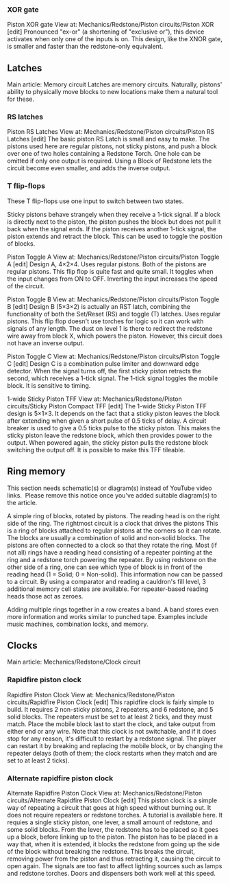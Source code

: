 ### XOR gate
Piston XOR gate View at: Mechanics/Redstone/Piston circuits/Piston XOR [edit]
Pronounced "ex-or" (a shortening of "exclusive or"), this device activates when only one of the inputs is on. This design, like the XNOR gate, is smaller and faster than the redstone-only equivalent.


## Latches
Main article: Memory circuit
Latches are memory circuits.  Naturally, pistons' ability to physically move blocks to new locations make them a natural tool for these.

### RS latches
Piston RS Latches View at: Mechanics/Redstone/Piston circuits/Piston RS Latches [edit]
The basic piston RS Latch is small and easy to make. The pistons used here are regular pistons, not sticky pistons, and push a block over one of two holes containing a Redstone Torch. One hole can be omitted if only one output is required.  Using a Block of Redstone lets the circuit become even smaller, and adds the inverse output.


### T flip-flops
These T flip-flops use one input to switch between two states. 

Sticky pistons behave strangely when they receive a 1-tick signal. If a block is directly next to the piston, the piston pushes the block but does not pull it back when the signal ends. If the piston receives another 1-tick signal, the piston extends and retract the block. This can be used to toggle the position of blocks. 

Piston Toggle A View at: Mechanics/Redstone/Piston circuits/Piston Toggle A [edit]
Design A, 4×2×4. Uses regular pistons. Both of the pistons are regular pistons. This flip flop is quite fast and quite small. It toggles when the input changes from ON to OFF. Inverting the input increases the speed of the circuit.  


Piston Toggle B View at: Mechanics/Redstone/Piston circuits/Piston Toggle B [edit]
Design B (5×3×2) is actually an RST latch, combining the functionality of both the Set/Reset (RS) and toggle (T) latches.  Uses regular pistons. This flip flop doesn't use torches for logic so it can work with signals of any length.   The dust on level 1 is there to redirect the redstone wire away from block X, which powers the piston.   However, this circuit does not have an inverse output.


Piston Toggle C View at: Mechanics/Redstone/Piston circuits/Piston Toggle C [edit]
Design C is a combination pulse limiter and downward edge detector. When the signal turns off, the first sticky piston retracts the second, which receives a 1-tick signal. The 1-tick signal toggles the mobile block.  It is sensitive to timing.


1-wide Sticky Piston TFF View at: Mechanics/Redstone/Piston circuits/Sticky Piston Compact TFF [edit]
The 1-wide Sticky Piston TFF design is 5×1×3. It depends on the fact that a sticky piston leaves the block after extending when given a short pulse of 0.5 ticks of delay. A circuit breaker is used to give a 0.5 ticks pulse to the sticky piston. This makes the sticky piston leave the redstone block, which then provides power to the output. When powered again, the sticky piston pulls the redstone block switching the output off. It is possible to make this TFF tileable.


## Ring memory

  

This section needs schematic(s) or diagram(s) instead of YouTube video links. 
Please remove this notice once you've added suitable diagram(s) to the article.


A simple ring of blocks, rotated by pistons. The reading head is on the right side of the ring. The rightmost circuit is a clock that drives the pistons
This is a ring of blocks attached to regular pistons at the corners so it can rotate. The blocks are usually a combination of solid and non-solid blocks. The pistons are often connected to a clock so that they rotate the ring. Most (if not all) rings have a reading head consisting of a repeater pointing at the ring and a redstone torch powering the repeater. By using redstone on the other side of a ring, one can see which type of block is in front of the reading head (1 = Solid; 0 = Non-solid). This information now can be passed to a circuit. By using a comparator and reading a cauldron's fill level, 3 additional memory cell states are available. For repeater-based reading heads those act as zeroes.

Adding multiple rings together in a row creates a band. A band stores even more information and works similar to punched tape. Examples include music machines, combination locks, and memory.



## Clocks
Main article: Mechanics/Redstone/Clock circuit
### Rapidfire piston clock
Rapidfire Piston Clock View at: Mechanics/Redstone/Piston circuits/Rapidfire Piston Clock [edit]
This rapidfire clock is fairly simple to build.  It requires 2 non-sticky pistons, 2 repeaters, and 6 redstone, and 5 solid blocks. The repeaters must be set to at least 2 ticks, and they must match.  Place the mobile block last to start the clock, and take output from either end or any wire.  Note that this clock is not switchable, and if it does stop for any reason, it's difficult to restart by a redstone signal.  The player can restart it by breaking and replacing the mobile block, or by changing the repeater delays (both of them; the clock restarts when they match and are set to at least 2 ticks).


### Alternate rapidfire piston clock
Alternate Rapidfire Piston Clock View at: Mechanics/Redstone/Piston circuits/Alternate Rapidfire Piston Clock [edit]
This piston clock is a simple way of repeating a circuit that goes at high speed without burning out. It does not require repeaters or redstone torches. A tutorial is available here. It requies a single sticky piston, one lever, a small amount of redstone, and some solid blocks. From the lever, the redstone has to be placed so it goes up a block, before linking up to the piston. The piston has to be placed in a way that, when it is extended, it blocks the redstone from going up the side of the block without breaking the redstone. This breaks the circuit, removing power from the piston and thus retracting it, causing the circuit to open again. The signals are too fast to affect lighting sources such as lamps and redstone torches. Doors and dispensers both work well at this speed.


